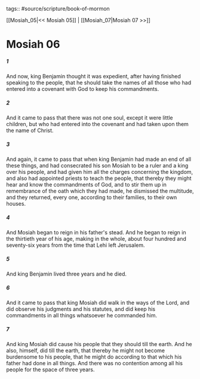 tags:: #source/scripture/book-of-mormon

[[Mosiah_05|<< Mosiah 05]] | [[Mosiah_07|Mosiah 07 >>]]

# Mosiah 06

##### 1

And now, king Benjamin thought it was expedient, after having finished speaking to the people, that he should take the names of all those who had entered into a covenant with God to keep his commandments.

##### 2

And it came to pass that there was not one soul, except it were little children, but who had entered into the covenant and had taken upon them the name of Christ.

##### 3

And again, it came to pass that when king Benjamin had made an end of all these things, and had consecrated his son Mosiah to be a ruler and a king over his people, and had given him all the charges concerning the kingdom, and also had appointed priests to teach the people, that thereby they might hear and know the commandments of God, and to stir them up in remembrance of the oath which they had made, he dismissed the multitude, and they returned, every one, according to their families, to their own houses.

##### 4

And Mosiah began to reign in his father's stead. And he began to reign in the thirtieth year of his age, making in the whole, about four hundred and seventy-six years from the time that Lehi left Jerusalem.

##### 5

And king Benjamin lived three years and he died.

##### 6

And it came to pass that king Mosiah did walk in the ways of the Lord, and did observe his judgments and his statutes, and did keep his commandments in all things whatsoever he commanded him.

##### 7

And king Mosiah did cause his people that they should till the earth. And he also, himself, did till the earth, that thereby he might not become burdensome to his people, that he might do according to that which his father had done in all things. And there was no contention among all his people for the space of three years.
